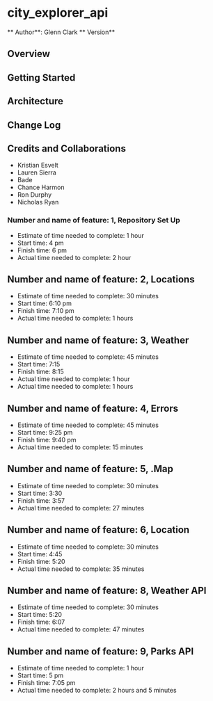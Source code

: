 # city_explorer_api

** Author**: Glenn Clark
** Version**

## Overview
<!-- Provide a high level overview of what this application is and why you are building it, beyond the fact that it's an assignment for this class. (i.e. What's your problem domain?) -->
## Getting Started
<!-- What are the steps that a user must take in order to build this app on their own machine and get it running? -->

## Architecture
<!-- Provide a detailed description of the application design. What technologies (languages, libraries, etc) you're using, and any other relevant design information. -->
## Change Log
<!-- Use this area to document the iterative changes made to your application as each feature is successfully implemented. Use time stamps. Here's an examples:

01-01-2001 4:59pm - Application now has a fully-functional express server, with a GET route for the location resource.  -->

## Credits and Collaborations

- Kristian Esvelt
- Lauren Sierra
- Bade
- Chance Harmon
- Ron Durphy
- Nicholas Ryan
<!-- Give credit (and a link) to other people or resources that helped you build this application. -->

### Number and name of feature: 1, Repository Set Up
-  Estimate of time needed to complete: 1 hour
-  Start time: 4 pm
-  Finish time: 6 pm
-  Actual time needed to complete: 2 hour

## Number and name of feature: 2, Locations
-  Estimate of time needed to complete: 30 minutes
-  Start time: 6:10 pm
-  Finish time: 7:10 pm
-  Actual time needed to complete: 1 hours

## Number and name of feature: 3, Weather
-  Estimate of time needed to complete: 45 minutes
-  Start time: 7:15
-  Finish time: 8:15
-  Actual time needed to complete: 1 hour
-  Actual time needed to complete: 1 hours

## Number and name of feature: 4, Errors
-  Estimate of time needed to complete: 45 minutes
-  Start time: 9:25 pm
-  Finish time: 9:40 pm
-  Actual time needed to complete: 15 minutes

## Number and name of feature: 5, .Map
-  Estimate of time needed to complete: 30 minutes
-  Start time: 3:30
-  Finish time: 3:57
-  Actual time needed to complete: 27 minutes

## Number and name of feature: 6, Location
-  Estimate of time needed to complete: 30 minutes
-  Start time: 4:45
-  Finish time: 5:20
-  Actual time needed to complete: 35 minutes
## Number and name of feature: 8, Weather API
-  Estimate of time needed to complete: 30 minutes
-  Start time: 5:20
-  Finish time: 6:07
-  Actual time needed to complete: 47 minutes
## Number and name of feature: 9, Parks API
-  Estimate of time needed to complete: 1 hour
-  Start time: 5 pm
-  Finish time: 7:05 pm
-  Actual time needed to complete: 2 hours and 5 minutes


